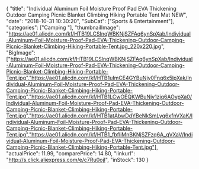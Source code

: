 {
	"title": "Individual Aluminum Foil Moisture Proof Pad EVA Thickening Outdoor Camping Picnic Blanket Climbing Hiking Portable Tent Mat NEW",
	"date": "2018-10-31 10:30:20",
	"SubCat": ["Sports & Entertainment"],
	"categories": ["Camping "],
	"thumbnailImage": "https://ae01.alicdn.com/kf/HTB19LCSlnqWBKNjSZFAq6ynSpXab/Individual-Aluminum-Foil-Moisture-Proof-Pad-EVA-Thickening-Outdoor-Camping-Picnic-Blanket-Climbing-Hiking-Portable-Tent.jpg_220x220.jpg",
	"BigImage": ["https://ae01.alicdn.com/kf/HTB19LCSlnqWBKNjSZFAq6ynSpXab/Individual-Aluminum-Foil-Moisture-Proof-Pad-EVA-Thickening-Outdoor-Camping-Picnic-Blanket-Climbing-Hiking-Portable-Tent.jpg","https://ae01.alicdn.com/kf/HTB1uImCE4GYBuNjy0Fnq6x5lpXak/Individual-Aluminum-Foil-Moisture-Proof-Pad-EVA-Thickening-Outdoor-Camping-Picnic-Blanket-Climbing-Hiking-Portable-Tent.jpg","https://ae01.alicdn.com/kf/HTB1LCwOEQKWBuNjy1zjq6AOypXa0/Individual-Aluminum-Foil-Moisture-Proof-Pad-EVA-Thickening-Outdoor-Camping-Picnic-Blanket-Climbing-Hiking-Portable-Tent.jpg","https://ae01.alicdn.com/kf/HTB1atAbwDdYBeNkSmLyq6xfnVXaK/Individual-Aluminum-Foil-Moisture-Proof-Pad-EVA-Thickening-Outdoor-Camping-Picnic-Blanket-Climbing-Hiking-Portable-Tent.jpg","https://ae01.alicdn.com/kf/HTB1_fbfliMnBKNjSZFzq6A_qVXaV/Individual-Aluminum-Foil-Moisture-Proof-Pad-EVA-Thickening-Outdoor-Camping-Picnic-Blanket-Climbing-Hiking-Portable-Tent.jpg"],
	"actualPrice": 11.99,
	"comparePrice": 14.80,
	"linkurl": "http://s.click.aliexpress.com/e/c7Ru0ojI",
	"inStock": 130
}

